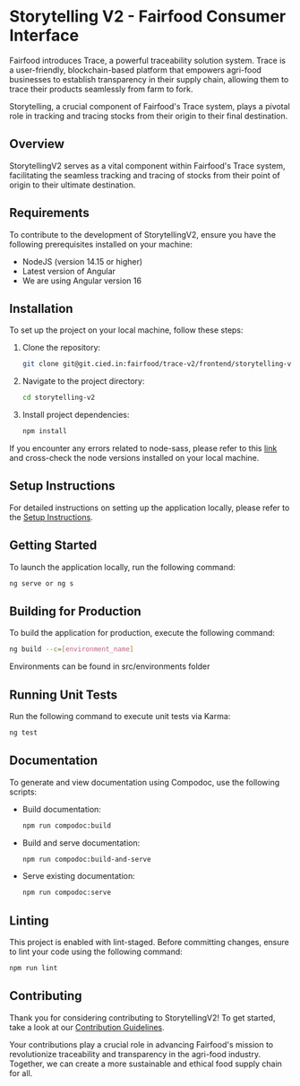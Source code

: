 # Storytelling V2 - Fairfood Consumer Interface

Fairfood introduces Trace, a powerful traceability solution system. Trace is a user-friendly, blockchain-based platform that empowers agri-food businesses to establish transparency in their supply chain, allowing them to trace their products seamlessly from farm to fork.

Storytelling, a crucial component of Fairfood's Trace system, plays a pivotal role in tracking and tracing stocks from their origin to their final destination.

## Overview

StorytellingV2 serves as a vital component within Fairfood's Trace system, facilitating the seamless tracking and tracing of stocks from their point of origin to their ultimate destination.

## Requirements

To contribute to the development of StorytellingV2, ensure you have the following prerequisites installed on your machine:

- NodeJS (version 14.15 or higher)
- Latest version of Angular
- We are using Angular version 16

## Installation

To set up the project on your local machine, follow these steps:

1. Clone the repository:
    ```bash
    git clone git@git.cied.in:fairfood/trace-v2/frontend/storytelling-v2.git
    ```

2. Navigate to the project directory:
    ```bash
    cd storytelling-v2
    ```

3. Install project dependencies:
    ```bash
    npm install
    ```

If you encounter any errors related to node-sass, please refer to this [link](https://www.npmjs.com/package/node-sass) and cross-check the node versions installed on your local machine.

## Setup Instructions

For detailed instructions on setting up the application locally, please refer to the [Setup Instructions](./SETUP_INSTRUCTIONS.md).

## Getting Started

To launch the application locally, run the following command:

```bash
ng serve or ng s
```

## Building for Production

To build the application for production, execute the following command:

```bash
ng build --c=[environment_name]
```

Environments can be found in src/environments folder

## Running Unit Tests

Run the following command to execute unit tests via Karma:

```bash
ng test
```

## Documentation

To generate and view documentation using Compodoc, use the following scripts:

- Build documentation:
    ```bash
    npm run compodoc:build
    ```

- Build and serve documentation:
    ```bash
    npm run compodoc:build-and-serve
    ```

- Serve existing documentation:
    ```bash
    npm run compodoc:serve
    ```

## Linting

This project is enabled with lint-staged. Before committing changes, ensure to lint your code using the following command:

```bash
npm run lint
```

## Contributing

Thank you for considering contributing to StorytellingV2! To get started, take a look at our [Contribution Guidelines](./CONTRIBUTING.md).

Your contributions play a crucial role in advancing Fairfood's mission to revolutionize traceability and transparency in the agri-food industry. Together, we can create a more sustainable and ethical food supply chain for all.